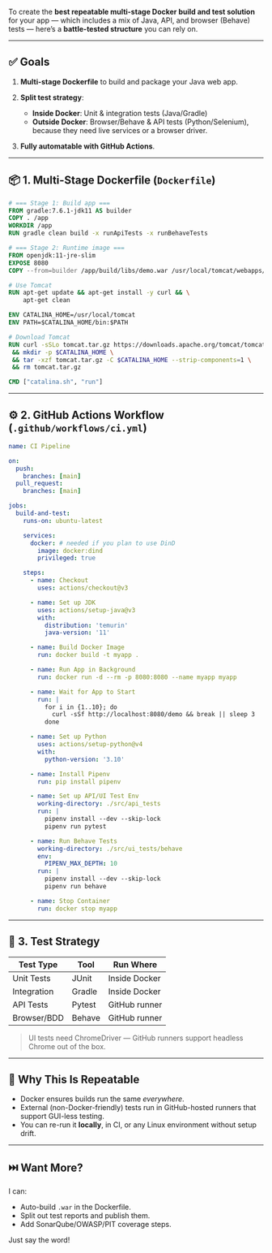 To create the **best repeatable multi-stage Docker build and test solution** for your app — which includes a mix of Java, API, and browser (Behave) tests — here’s a **battle-tested structure** you can rely on.

---

## ✅ Goals

1. **Multi-stage Dockerfile** to build and package your Java web app.
2. **Split test strategy**:

   * **Inside Docker**: Unit & integration tests (Java/Gradle)
   * **Outside Docker**: Browser/Behave & API tests (Python/Selenium), because they need live services or a browser driver.
3. **Fully automatable with GitHub Actions**.

---

## 📦 1. Multi-Stage Dockerfile (`Dockerfile`)

```Dockerfile
# === Stage 1: Build app ===
FROM gradle:7.6.1-jdk11 AS builder
COPY . /app
WORKDIR /app
RUN gradle clean build -x runApiTests -x runBehaveTests

# === Stage 2: Runtime image ===
FROM openjdk:11-jre-slim
EXPOSE 8080
COPY --from=builder /app/build/libs/demo.war /usr/local/tomcat/webapps/demo.war

# Use Tomcat
RUN apt-get update && apt-get install -y curl && \
    apt-get clean

ENV CATALINA_HOME=/usr/local/tomcat
ENV PATH=$CATALINA_HOME/bin:$PATH

# Download Tomcat
RUN curl -sSLo tomcat.tar.gz https://downloads.apache.org/tomcat/tomcat-9/v9.0.82/bin/apache-tomcat-9.0.82.tar.gz \
 && mkdir -p $CATALINA_HOME \
 && tar -xzf tomcat.tar.gz -C $CATALINA_HOME --strip-components=1 \
 && rm tomcat.tar.gz

CMD ["catalina.sh", "run"]
```

---

## ⚙️ 2. GitHub Actions Workflow (`.github/workflows/ci.yml`)

```yaml
name: CI Pipeline

on:
  push:
    branches: [main]
  pull_request:
    branches: [main]

jobs:
  build-and-test:
    runs-on: ubuntu-latest

    services:
      docker: # needed if you plan to use DinD
        image: docker:dind
        privileged: true

    steps:
      - name: Checkout
        uses: actions/checkout@v3

      - name: Set up JDK
        uses: actions/setup-java@v3
        with:
          distribution: 'temurin'
          java-version: '11'

      - name: Build Docker Image
        run: docker build -t myapp .

      - name: Run App in Background
        run: docker run -d --rm -p 8080:8080 --name myapp myapp

      - name: Wait for App to Start
        run: |
          for i in {1..10}; do
            curl -sSf http://localhost:8080/demo && break || sleep 3
          done

      - name: Set up Python
        uses: actions/setup-python@v4
        with:
          python-version: '3.10'

      - name: Install Pipenv
        run: pip install pipenv

      - name: Set up API/UI Test Env
        working-directory: ./src/api_tests
        run: |
          pipenv install --dev --skip-lock
          pipenv run pytest

      - name: Run Behave Tests
        working-directory: ./src/ui_tests/behave
        env:
          PIPENV_MAX_DEPTH: 10
        run: |
          pipenv install --dev --skip-lock
          pipenv run behave

      - name: Stop Container
        run: docker stop myapp
```

---

## 🧪 3. Test Strategy

| Test Type   | Tool   | Run Where     |
| ----------- | ------ | ------------- |
| Unit Tests  | JUnit  | Inside Docker |
| Integration | Gradle | Inside Docker |
| API Tests   | Pytest | GitHub runner |
| Browser/BDD | Behave | GitHub runner |

> UI tests need ChromeDriver — GitHub runners support headless Chrome out of the box.

---

## 🔁 Why This Is **Repeatable**

* Docker ensures builds run the same *everywhere*.
* External (non-Docker-friendly) tests run in GitHub-hosted runners that support GUI-less testing.
* You can re-run it **locally**, in CI, or any Linux environment without setup drift.

---

## ⏭️ Want More?

I can:

* Auto-build `.war` in the Dockerfile.
* Split out test reports and publish them.
* Add SonarQube/OWASP/PIT coverage steps.

Just say the word!
